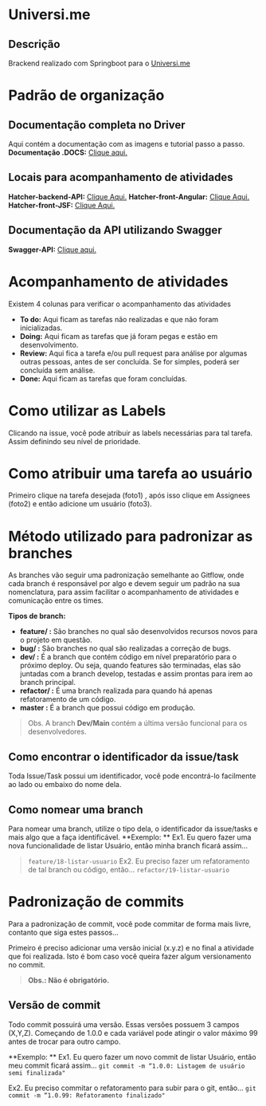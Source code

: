 # Universi.me
## Descrição
Brackend realizado com Springboot para o [Universi.me](http://universi.me "Universi.me")

# Padrão de organização

## Documentação completa no Driver
Aqui contém a documentação com as imagens e tutorial passo a passo.
**Documentação .DOCS:** [Clique aqui.](http://https://docs.google.com/document/d/1rbkOsDXkWtgD5eXiYU25iHqjVUIBV-9oHlhJ408XKMw/edit "Clique aqui.")

##  Locais para acompanhamento de atividades
**Hatcher-backend-API:** [Clique Aqui.](http://https://github.com/ayty-org/hatcher-api/projects/1 "Clique Aqui.")
**Hatcher-front-Angular:** [Clique Aqui.](http://https://github.com/ayty-org/hatcher-front-angular/projects/1 "Clique Aqui.")
**Hatcher-front-JSF:** [Clique Aqui.](http://https://github.com/ayty-org/hatcher-front-jsf/projects/1 "Clique Aqui.")

##  Documentação da API utilizando Swagger
**Swagger-API:** [Clique aqui.](http://https://doc-universeme.netlify.app/ "Clique aqui.")

# Acompanhamento de atividades
Existem 4 colunas para verificar o acompanhamento das atividades
- **To do:** Aqui ficam as tarefas não realizadas e que não foram inicializadas.
- **Doing:** Aqui ficam as tarefas que já foram pegas e estão em desenvolvimento.
- **Review:** Aqui fica a tarefa e/ou pull request para análise por algumas outras pessoas, antes de ser concluída. Se for simples, poderá ser concluída sem análise.
- **Done:** Aqui ficam as tarefas que foram concluídas.

# Como utilizar as Labels
Clicando na issue, você pode atribuir as labels necessárias para tal tarefa. Assim definindo seu nível de prioridade.

# Como atribuir uma tarefa ao usuário
Primeiro clique na tarefa desejada (foto1) , após isso clique em Assignees (foto2) e então adicione um usuário (foto3).

#  Método utilizado para padronizar as branches
As branches vão seguir uma padronização semelhante ao Gitflow, onde cada branch é responsável por algo e devem seguir um padrão na sua nomenclatura, para assim facilitar o acompanhamento de atividades e comunicação entre os times.

**Tipos de branch:**
- **feature/ :** São branches no qual são desenvolvidos recursos novos para o projeto em questão.
- **bug/ :** São branches no qual são realizadas a correção de bugs.
- **dev/ :** É a branch que contém código em nível preparatório para o próximo deploy. Ou seja, quando features são terminadas, elas são juntadas com a branch develop, testadas e assim prontas para irem ao branch principal.
- **refactor/ :** É uma branch realizada para quando há apenas refatoramento de um código.
- **master :** É a branch que possui código em produção.

> Obs. A branch **Dev/Main** contém a última versão funcional para os desenvolvedores.

## Como encontrar o identificador da issue/task
Toda Issue/Task possui um identificador, você pode encontrá-lo facilmente ao lado ou embaixo do nome dela.
## Como nomear uma branch
Para nomear uma branch, utilize o tipo dela, o identificador da issue/tasks e mais algo que a faça identificável.
**Exemplo:  **
Ex1. Eu quero fazer uma nova funcionalidade de listar Usuário, então minha branch ficará assim…
> `feature/18-listar-usuario`
Ex2. Eu preciso fazer um refatoramento de tal branch ou código, então…
> `refactor/19-listar-usuario`

# Padronização de commits
Para a padronização de commit, você pode commitar de forma mais livre, contanto que siga estes passos…

Primeiro é preciso adicionar uma versão inicial (x.y.z) e no final a atividade que foi realizada.
Isto é bom caso você queira fazer algum versionamento no commit.
> **Obs.: Não é obrigatório.**

## Versão de commit
Todo commit possuirá uma versão. Essas versões possuem 3 campos (X,Y,Z). Começando de 1.0.0 e cada variável pode atingir o valor máximo 99 antes de trocar para outro campo.

**Exemplo: **
Ex1. Eu quero fazer um novo commit de listar Usuário, então meu commit ficará assim…
`git commit -m “1.0.0: Listagem de usuário semi finalizada" `

Ex2. Eu preciso commitar o refatoramento para subir para o git, então…
`git commit -m “1.0.99: Refatoramento finalizado"`
